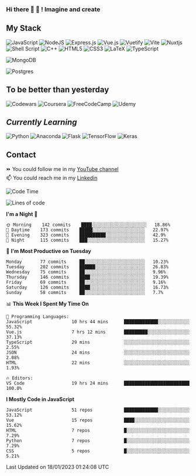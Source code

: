 ### Hi there 👋 🤖 ! Imagine and create

## My Stack
![JavaScript](https://img.shields.io/badge/javascript-%23323330.svg?style=for-the-badge&logo=javascript&logoColor=%23F7DF1E) ![NodeJS](https://img.shields.io/badge/node.js-6DA55F?style=for-the-badge&logo=node.js&logoColor=white) <img alt="Express.js" src="https://img.shields.io/badge/express.js%20-%23404d59.svg?&style=for-the-badge"/> ![Vue.js](https://img.shields.io/badge/vuejs-%2335495e.svg?style=for-the-badge&logo=vuedotjs&logoColor=%234FC08D) ![Vuetify](https://img.shields.io/badge/Vuetify-1867C0?style=for-the-badge&logo=vuetify&logoColor=AEDDFF) ![Vite](https://img.shields.io/badge/vite-%23646CFF.svg?style=for-the-badge&logo=vite&logoColor=white) ![Nuxtjs](https://img.shields.io/badge/Nuxt-002E3B?style=for-the-badge&logo=nuxtdotjs&logoColor=#00DC82) ![Shell Script](https://img.shields.io/badge/shell_script-%23121011.svg?style=for-the-badge&logo=gnu-bash&logoColor=white) ![C++](https://img.shields.io/badge/c++-%2300599C.svg?style=for-the-badge&logo=c%2B%2B&logoColor=white) ![HTML5](https://img.shields.io/badge/html5-%23E34F26.svg?style=for-the-badge&logo=html5&logoColor=white) ![CSS3](https://img.shields.io/badge/css3-%231572B6.svg?style=for-the-badge&logo=css3&logoColor=white) ![LaTeX](https://img.shields.io/badge/latex-%23008080.svg?style=for-the-badge&logo=latex&logoColor=white) ![TypeScript](https://img.shields.io/badge/typescript-%23007ACC.svg?style=for-the-badge&logo=typescript&logoColor=white)
<div>
  <img alt="MongoDB" src ="https://img.shields.io/badge/MongoDB-%234ea94b.svg?&style=for-the-badge&logo=mongodb&logoColor=white"/>
  
  ![Postgres](https://img.shields.io/badge/postgres-%23316192.svg?style=for-the-badge&logo=postgresql&logoColor=white)
</div>

## To be better than yesterday
![Codewars](https://img.shields.io/badge/Codewars-B1361E?style=for-the-badge&logo=codewars&logoColor=grey)
  ![Coursera](https://img.shields.io/badge/Coursera-%230056D2.svg?style=for-the-badge&logo=Coursera&logoColor=white)
  ![FreeCodeCamp](https://img.shields.io/badge/Freecodecamp-%23123.svg?&style=for-the-badge&logo=freecodecamp&logoColor=green)
  ![Udemy](https://img.shields.io/badge/Udemy-A435F0?style=for-the-badge&logo=Udemy&logoColor=white)

## *Currently Learning*
![Python](https://img.shields.io/badge/python-3670A0?style=for-the-badge&logo=python&logoColor=ffdd54) ![Anaconda](https://img.shields.io/badge/Anaconda-%2344A833.svg?style=for-the-badge&logo=anaconda&logoColor=white) 
![Flask](https://img.shields.io/badge/flask-%23000.svg?style=for-the-badge&logo=flask&logoColor=white) ![TensorFlow](https://img.shields.io/badge/TensorFlow-%23FF6F00.svg?style=for-the-badge&logo=TensorFlow&logoColor=white) ![Keras](https://img.shields.io/badge/Keras-%23D00000.svg?style=for-the-badge&logo=Keras&logoColor=white)

## Contact
⏩ You could follow me in my <a href="https://www.youtube.com/c/ViktorJimenezF" target="blank">YouTube channel</a>   <br>
📫 You could reach me in my <a href="https://www.linkedin.com/in/victorjuanjimenez/" target="blank">Linkedin</a>  

<!--START_SECTION:waka-->
![Code Time](http://img.shields.io/badge/Code%20Time-632%20hrs%2050%20mins-blue)

![Lines of code](https://img.shields.io/badge/From%20Hello%20World%20I%27ve%20Written-100%20Thousand%20lines%20of%20code-blue)

**I'm a Night 🦉** 

```text
🌞 Morning    142 commits    ████░░░░░░░░░░░░░░░░░░░░░   18.86% 
🌆 Daytime    173 commits    █████░░░░░░░░░░░░░░░░░░░░   22.97% 
🌃 Evening    323 commits    ██████████░░░░░░░░░░░░░░░   42.9% 
🌙 Night      115 commits    ███░░░░░░░░░░░░░░░░░░░░░░   15.27%

```
📅 **I'm Most Productive on Tuesday** 

```text
Monday       77 commits     ██░░░░░░░░░░░░░░░░░░░░░░░   10.23% 
Tuesday      202 commits    ██████░░░░░░░░░░░░░░░░░░░   26.83% 
Wednesday    75 commits     ██░░░░░░░░░░░░░░░░░░░░░░░   9.96% 
Thursday     146 commits    ████░░░░░░░░░░░░░░░░░░░░░   19.39% 
Friday       69 commits     ██░░░░░░░░░░░░░░░░░░░░░░░   9.16% 
Saturday     126 commits    ████░░░░░░░░░░░░░░░░░░░░░   16.73% 
Sunday       58 commits     ██░░░░░░░░░░░░░░░░░░░░░░░   7.7%

```


📊 **This Week I Spent My Time On** 

```text
💬 Programming Languages: 
JavaScript               10 hrs 44 mins      █████████████░░░░░░░░░░░░   55.32% 
Vue.js                   7 hrs 12 mins       █████████░░░░░░░░░░░░░░░░   37.13% 
TypeScript               29 mins             ░░░░░░░░░░░░░░░░░░░░░░░░░   2.55% 
JSON                     24 mins             ░░░░░░░░░░░░░░░░░░░░░░░░░   2.08% 
HTML                     22 mins             ░░░░░░░░░░░░░░░░░░░░░░░░░   1.93%

🔥 Editors: 
VS Code                  19 hrs 24 mins      █████████████████████████   100.0%

```

**I Mostly Code in JavaScript** 

```text
JavaScript               51 repos            █████████████░░░░░░░░░░░░   53.12% 
Vue                      15 repos            ████░░░░░░░░░░░░░░░░░░░░░   15.62% 
HTML                     7 repos             █░░░░░░░░░░░░░░░░░░░░░░░░   7.29% 
Python                   7 repos             █░░░░░░░░░░░░░░░░░░░░░░░░   7.29% 
CSS                      5 repos             █░░░░░░░░░░░░░░░░░░░░░░░░   5.21%

```



 Last Updated on 18/01/2023 01:24:08 UTC
<!--END_SECTION:waka-->

<!--
**ViktorJJF/ViktorJJF** is a ✨ _special_ ✨ repository because its `README.md` (this file) appears on your GitHub profile.



Here are some ideas to get you started:

- 🔭 I’m currently working on ...
- 🌱 I’m currently learning ...
- 👯 I’m looking to collaborate on ...
- 🤔 I’m looking for help with ...
- 💬 Ask me about ...
- 📫 How to reach me: ...
- 😄 Pronouns: ...
- ⚡ Fun fact: ...
-->
